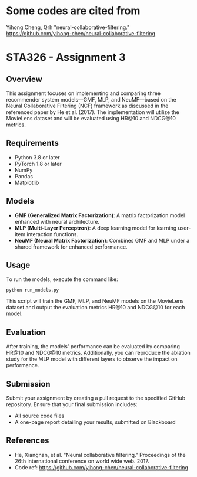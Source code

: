 # Some codes are cited from 
Yihong Cheng, Qrh "neural-collaborative-filtering." https://github.com/yihong-chen/neural-collaborative-filtering

# STA326 - Assignment 3

## Overview

This assignment focuses on implementing and comparing three recommender system models—GMF, MLP, and NeuMF—based on the Neural Collaborative Filtering (NCF) framework as discussed in the referenced paper by He et al. (2017). The implementation will utilize the MovieLens dataset and will be evaluated using HR@10 and NDCG@10 metrics.

## Requirements

- Python 3.8 or later
- PyTorch 1.8 or later
- NumPy
- Pandas
- Matplotlib


## Models

- **GMF (Generalized Matrix Factorization)**: A matrix factorization model enhanced with neural architecture.
- **MLP (Multi-Layer Perceptron)**: A deep learning model for learning user-item interaction functions.
- **NeuMF (Neural Matrix Factorization)**: Combines GMF and MLP under a shared framework for enhanced performance.

## Usage

To run the models, execute the command like:
```
python run_models.py
```

This script will train the GMF, MLP, and NeuMF models on the MovieLens dataset and output the evaluation metrics HR@10 and NDCG@10 for each model.

## Evaluation

After training, the models' performance can be evaluated by comparing HR@10 and NDCG@10 metrics. Additionally, you can reproduce the ablation study for the MLP model with different layers to observe the impact on performance.

## Submission

Submit your assignment by creating a pull request to the specified GitHub repository. Ensure that your final submission includes:
- All source code files
- A one-page report detailing your results, submitted on Blackboard

## References

- He, Xiangnan, et al. "Neural collaborative filtering." Proceedings of the 26th international conference on world wide web. 2017.
- Code ref: https://github.com/yihong-chen/neural-collaborative-filtering


